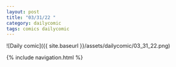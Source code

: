 ```yaml
---
layout: post
title: "03/31/22 "
category: dailycomic
tags: comics dailycomic
---
```

![Daily comic]({{ site.baseurl }}/assets/dailycomic/03_31_22.png)

{% include navigation.html %}

